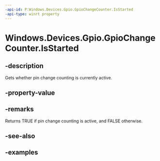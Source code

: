 ```yaml
---
-api-id: P:Windows.Devices.Gpio.GpioChangeCounter.IsStarted
-api-type: winrt property
---
```


<!-- Property syntax.
public bool IsStarted { get; }
-->

# Windows.Devices.Gpio.GpioChangeCounter.IsStarted

## -description
Gets whether pin change counting is currently active.

## -property-value

## -remarks
Returns TRUE if pin change counting is active, and FALSE otherwise.

## -see-also

## -examples

